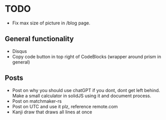 # TODO

* Fix max size of picture in /blog page.

## General functionality

* Disqus
* Copy code button in top right of CodeBlocks (wrapper around prism in general)

## Posts

* Post on why you should use chatGPT if you dont, dont get left behind.  Make a small calculator in solidJS using it and document process.
* Post on matchmaker-rs
* Post on UTC and use it plz, reference remote.com
* Kanji draw that draws all lines at once
